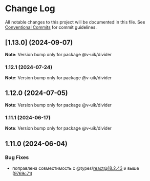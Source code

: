 # Change Log

All notable changes to this project will be documented in this file.
See [Conventional Commits](https://conventionalcommits.org) for commit guidelines.

## [1.13.0] (2024-09-07)

**Note:** Version bump only for package @v-uik/divider





### 1.12.1 (2024-07-24)

**Note:** Version bump only for package @v-uik/divider





## 1.12.0 (2024-07-05)

**Note:** Version bump only for package @v-uik/divider





### 1.11.1 (2024-06-17)

**Note:** Version bump only for package @v-uik/divider





## 1.11.0 (2024-06-04)


### Bug Fixes

* поправлена совместимость с @types/react@18.2.43 и выше ([9769c71](#))
